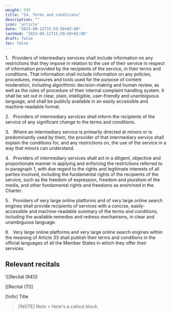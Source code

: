 ```yaml
---
weight: 595
title: "14. Terms and conditions"
description: ""
icon: 'article'
date: "2023-09-11T15:59:58+02:00"
lastmod: "2023-09-11T15:59:58+02:00"
draft: false
toc: false
---
```


1.   Providers of intermediary services shall include information on any restrictions that they impose in relation to the use of their service in respect of information provided by the recipients of the service, in their terms and conditions. That information shall include information on any policies, procedures, measures and tools used for the purpose of content moderation, including algorithmic decision-making and human review, as well as the rules of procedure of their internal complaint handling system. It shall be set out in clear, plain, intelligible, user-friendly and unambiguous language, and shall be publicly available in an easily accessible and machine-readable format.

2.   Providers of intermediary services shall inform the recipients of the service of any significant change to the terms and conditions.

3.   Where an intermediary service is primarily directed at minors or is predominantly used by them, the provider of that intermediary service shall explain the conditions for, and any restrictions on, the use of the service in a way that minors can understand.

4.   Providers of intermediary services shall act in a diligent, objective and proportionate manner in applying and enforcing the restrictions referred to in paragraph 1, with due regard to the rights and legitimate interests of all parties involved, including the fundamental rights of the recipients of the service, such as the freedom of expression, freedom and pluralism of the media, and other fundamental rights and freedoms as enshrined in the Charter.

5.   Providers of very large online platforms and of very large online search engines shall provide recipients of services with a concise, easily-accessible and machine-readable summary of the terms and conditions, including the available remedies and redress mechanisms, in clear and unambiguous language.

6.   Very large online platforms and very large online search engines within the meaning of Article 33 shall publish their terms and conditions in the official languages of all the Member States in which they offer their services.

## Relevant recitals

![[Recital (94)]]

[[Recital (7)]]

[!info] Title

> [!NOTE] Note > Here's a callout block.
